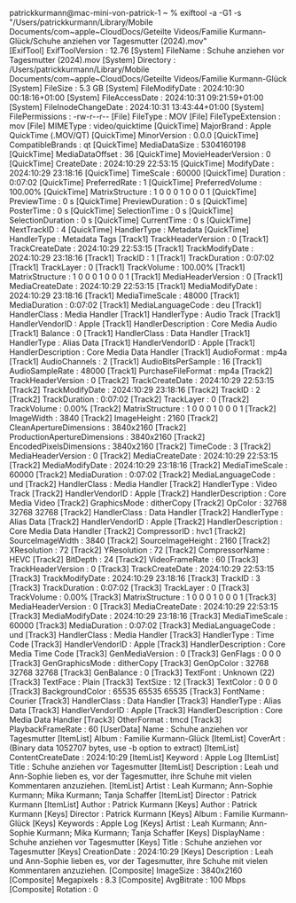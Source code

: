 patrickkurmann@mac-mini-von-patrick-1 ~ % exiftool -a -G1 -s "/Users/patrickkurmann/Library/Mobile Documents/com~apple~CloudDocs/Geteilte Videos/Familie Kurmann-Glück/Schuhe anziehen vor Tagesmutter (2024).mov"                      
[ExifTool]      ExifToolVersion                 : 12.76
[System]        FileName                        : Schuhe anziehen vor Tagesmutter (2024).mov
[System]        Directory                       : /Users/patrickkurmann/Library/Mobile Documents/com~apple~CloudDocs/Geteilte Videos/Familie Kurmann-Glück
[System]        FileSize                        : 5.3 GB
[System]        FileModifyDate                  : 2024:10:30 00:18:16+01:00
[System]        FileAccessDate                  : 2024:10:31 09:21:59+01:00
[System]        FileInodeChangeDate             : 2024:10:31 13:43:44+01:00
[System]        FilePermissions                 : -rw-r--r--
[File]          FileType                        : MOV
[File]          FileTypeExtension               : mov
[File]          MIMEType                        : video/quicktime
[QuickTime]     MajorBrand                      : Apple QuickTime (.MOV/QT)
[QuickTime]     MinorVersion                    : 0.0.0
[QuickTime]     CompatibleBrands                : qt
[QuickTime]     MediaDataSize                   : 5304160198
[QuickTime]     MediaDataOffset                 : 36
[QuickTime]     MovieHeaderVersion              : 0
[QuickTime]     CreateDate                      : 2024:10:29 22:53:15
[QuickTime]     ModifyDate                      : 2024:10:29 23:18:16
[QuickTime]     TimeScale                       : 60000
[QuickTime]     Duration                        : 0:07:02
[QuickTime]     PreferredRate                   : 1
[QuickTime]     PreferredVolume                 : 100.00%
[QuickTime]     MatrixStructure                 : 1 0 0 0 1 0 0 0 1
[QuickTime]     PreviewTime                     : 0 s
[QuickTime]     PreviewDuration                 : 0 s
[QuickTime]     PosterTime                      : 0 s
[QuickTime]     SelectionTime                   : 0 s
[QuickTime]     SelectionDuration               : 0 s
[QuickTime]     CurrentTime                     : 0 s
[QuickTime]     NextTrackID                     : 4
[QuickTime]     HandlerType                     : Metadata
[QuickTime]     HandlerType                     : Metadata Tags
[Track1]        TrackHeaderVersion              : 0
[Track1]        TrackCreateDate                 : 2024:10:29 22:53:15
[Track1]        TrackModifyDate                 : 2024:10:29 23:18:16
[Track1]        TrackID                         : 1
[Track1]        TrackDuration                   : 0:07:02
[Track1]        TrackLayer                      : 0
[Track1]        TrackVolume                     : 100.00%
[Track1]        MatrixStructure                 : 1 0 0 0 1 0 0 0 1
[Track1]        MediaHeaderVersion              : 0
[Track1]        MediaCreateDate                 : 2024:10:29 22:53:15
[Track1]        MediaModifyDate                 : 2024:10:29 23:18:16
[Track1]        MediaTimeScale                  : 48000
[Track1]        MediaDuration                   : 0:07:02
[Track1]        MediaLanguageCode               : deu
[Track1]        HandlerClass                    : Media Handler
[Track1]        HandlerType                     : Audio Track
[Track1]        HandlerVendorID                 : Apple
[Track1]        HandlerDescription              : Core Media Audio
[Track1]        Balance                         : 0
[Track1]        HandlerClass                    : Data Handler
[Track1]        HandlerType                     : Alias Data
[Track1]        HandlerVendorID                 : Apple
[Track1]        HandlerDescription              : Core Media Data Handler
[Track1]        AudioFormat                     : mp4a
[Track1]        AudioChannels                   : 2
[Track1]        AudioBitsPerSample              : 16
[Track1]        AudioSampleRate                 : 48000
[Track1]        PurchaseFileFormat              : mp4a
[Track2]        TrackHeaderVersion              : 0
[Track2]        TrackCreateDate                 : 2024:10:29 22:53:15
[Track2]        TrackModifyDate                 : 2024:10:29 23:18:16
[Track2]        TrackID                         : 2
[Track2]        TrackDuration                   : 0:07:02
[Track2]        TrackLayer                      : 0
[Track2]        TrackVolume                     : 0.00%
[Track2]        MatrixStructure                 : 1 0 0 0 1 0 0 0 1
[Track2]        ImageWidth                      : 3840
[Track2]        ImageHeight                     : 2160
[Track2]        CleanApertureDimensions         : 3840x2160
[Track2]        ProductionApertureDimensions    : 3840x2160
[Track2]        EncodedPixelsDimensions         : 3840x2160
[Track2]        TimeCode                        : 3
[Track2]        MediaHeaderVersion              : 0
[Track2]        MediaCreateDate                 : 2024:10:29 22:53:15
[Track2]        MediaModifyDate                 : 2024:10:29 23:18:16
[Track2]        MediaTimeScale                  : 60000
[Track2]        MediaDuration                   : 0:07:02
[Track2]        MediaLanguageCode               : und
[Track2]        HandlerClass                    : Media Handler
[Track2]        HandlerType                     : Video Track
[Track2]        HandlerVendorID                 : Apple
[Track2]        HandlerDescription              : Core Media Video
[Track2]        GraphicsMode                    : ditherCopy
[Track2]        OpColor                         : 32768 32768 32768
[Track2]        HandlerClass                    : Data Handler
[Track2]        HandlerType                     : Alias Data
[Track2]        HandlerVendorID                 : Apple
[Track2]        HandlerDescription              : Core Media Data Handler
[Track2]        CompressorID                    : hvc1
[Track2]        SourceImageWidth                : 3840
[Track2]        SourceImageHeight               : 2160
[Track2]        XResolution                     : 72
[Track2]        YResolution                     : 72
[Track2]        CompressorName                  : HEVC
[Track2]        BitDepth                        : 24
[Track2]        VideoFrameRate                  : 60
[Track3]        TrackHeaderVersion              : 0
[Track3]        TrackCreateDate                 : 2024:10:29 22:53:15
[Track3]        TrackModifyDate                 : 2024:10:29 23:18:16
[Track3]        TrackID                         : 3
[Track3]        TrackDuration                   : 0:07:02
[Track3]        TrackLayer                      : 0
[Track3]        TrackVolume                     : 0.00%
[Track3]        MatrixStructure                 : 1 0 0 0 1 0 0 0 1
[Track3]        MediaHeaderVersion              : 0
[Track3]        MediaCreateDate                 : 2024:10:29 22:53:15
[Track3]        MediaModifyDate                 : 2024:10:29 23:18:16
[Track3]        MediaTimeScale                  : 60000
[Track3]        MediaDuration                   : 0:07:02
[Track3]        MediaLanguageCode               : und
[Track3]        HandlerClass                    : Media Handler
[Track3]        HandlerType                     : Time Code
[Track3]        HandlerVendorID                 : Apple
[Track3]        HandlerDescription              : Core Media Time Code
[Track3]        GenMediaVersion                 : 0
[Track3]        GenFlags                        : 0 0 0
[Track3]        GenGraphicsMode                 : ditherCopy
[Track3]        GenOpColor                      : 32768 32768 32768
[Track3]        GenBalance                      : 0
[Track3]        TextFont                        : Unknown (22)
[Track3]        TextFace                        : Plain
[Track3]        TextSize                        : 12
[Track3]        TextColor                       : 0 0 0
[Track3]        BackgroundColor                 : 65535 65535 65535
[Track3]        FontName                        : Courier
[Track3]        HandlerClass                    : Data Handler
[Track3]        HandlerType                     : Alias Data
[Track3]        HandlerVendorID                 : Apple
[Track3]        HandlerDescription              : Core Media Data Handler
[Track3]        OtherFormat                     : tmcd
[Track3]        PlaybackFrameRate               : 60
[UserData]      Name                            : Schuhe anziehen vor Tagesmutter
[ItemList]      Album                           : Familie Kurmann-Glück
[ItemList]      CoverArt                        : (Binary data 1052707 bytes, use -b option to extract)
[ItemList]      ContentCreateDate               : 2024:10:29
[ItemList]      Keyword                         : Apple Log
[ItemList]      Title                           : Schuhe anziehen vor Tagesmutter
[ItemList]      Description                     : Leah und Ann-Sophie lieben es, vor der Tagesmutter, ihre Schuhe mit vielen Kommentaren anzuziehen.
[ItemList]      Artist                          : Leah Kurmann; Ann-Sophie Kurmann; Mika Kurmann; Tanja Schaffer
[ItemList]      Director                        : Patrick Kurmann
[ItemList]      Author                          : Patrick Kurmann
[Keys]          Author                          : Patrick Kurmann
[Keys]          Director                        : Patrick Kurmann
[Keys]          Album                           : Familie Kurmann-Glück
[Keys]          Keywords                        : Apple Log
[Keys]          Artist                          : Leah Kurmann; Ann-Sophie Kurmann; Mika Kurmann; Tanja Schaffer
[Keys]          DisplayName                     : Schuhe anziehen vor Tagesmutter
[Keys]          Title                           : Schuhe anziehen vor Tagesmutter
[Keys]          CreationDate                    : 2024:10:29
[Keys]          Description                     : Leah und Ann-Sophie lieben es, vor der Tagesmutter, ihre Schuhe mit vielen Kommentaren anzuziehen.
[Composite]     ImageSize                       : 3840x2160
[Composite]     Megapixels                      : 8.3
[Composite]     AvgBitrate                      : 100 Mbps
[Composite]     Rotation                        : 0